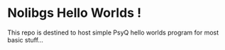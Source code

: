 # Nolibgs Hello Worlds !

This repo is destined to host simple PsyQ hello worlds program for most basic stuff...
